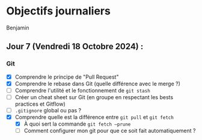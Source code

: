 # Objectifs journaliers

Benjamin

## Jour 7 (Vendredi 18 Octobre 2024) :

### Git

- [x] Comprendre le principe de "Pull Request"
- [x] Comprendre le rebase dans Git (quelle différence avec le merge ?)
- [ ] Comprendre l'utilité et le fonctionnement de `git stash`
- [ ] Créer un cheat sheet sur Git (en groupe en respectant les bests practices et Gitflow)
- [ ] `.gitignore` global ou pas ?
- [x] Comprendre quelle est la différence entre `git pull` et `git fetch`
  - [x] À quoi sert la commande `git fetch —prune`
  - [ ] Comment configurer mon git pour que ce soit fait automatiquement ?
